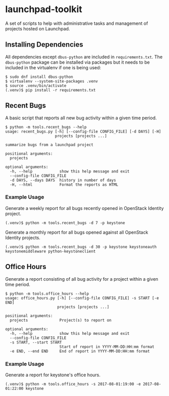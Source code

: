 # launchpad-toolkit
A set of scripts to help with administrative tasks and management of projects hosted on Launchpad.

## Installing Dependencies

All dependencies except `dbus-python` are included in `requirements.txt`. The
`dbus-python` package can be installed via packages but it needs to be included
in the virtualenv if one is being used:

```
$ sudo dnf install dbus-python
$ virtualenv --system-site-packages .venv
$ source .venv/bin/activate
(.venv)$ pip install -r requirements.txt
```

## Recent Bugs

A basic script that reports all new bug activity within a given time period.

```
$ python -m tools.recent_bugs --help
usage: recent_bugs.py [-h] [--config-file CONFIG_FILE] [-d DAYS] [-H]
                      projects [projects ...]

summarize bugs from a launchpad project

positional arguments:
  projects

optional arguments:
  -h, --help            show this help message and exit
  --config-file CONFIG_FILE
  -d DAYS, --days DAYS  history in number of days
  -H, --html            Format the reports as HTML
```

### Example Usage

Generate a weekly report for all bugs recently opened in OpenStack Identity
project.

```
(.venv)$ python -m tools.recent_bugs -d 7 -p keystone
```

Generate a monthly report for all bugs opened against all OpenStack Identity
projects.

```
(.venv)$ python -m tools.recent_bugs -d 30 -p keystone keystoneauth keystonemiddleware python-keystoneclient
```

## Office Hours

Generate a report consisting of all bug activity for a project within a given
time period.

```
$ python -m tools.office_hours --help
usage: office_hours.py [-h] [--config-file CONFIG_FILE] -s START [-e END]
                       projects [projects ...]

positional arguments:
  projects              Project(s) to report on

optional arguments:
  -h, --help            show this help message and exit
  --config-file CONFIG_FILE
  -s START, --start START
                        Start of report in YYYY-MM-DD:HH:mm format
  -e END, --end END     End of report in YYYY-MM-DD:HH:mm format
```

### Example Usage

Generate a report for keystone's office hours.

```
(.venv)$ python -m tools.office_hours -s 2017-08-01:19:00 -e 2017-08-01:22:00 keystone
```
